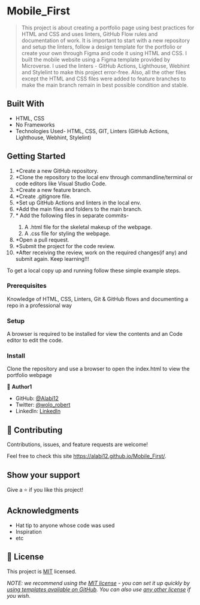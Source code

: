 # Mobile_First

> This project is about creating a portfolio page using best practices for HTML and CSS and uses linters, GitHub Flow rules and documentation of work. It is important to start with a new repository and setup the linters, follow a design template for the portfolio or create your own through Figma and code it using HTML and CSS. I built the mobile website using a Figma template provided by Microverse. I used the linters - GitHub Actions, Lighthouse, Webhint and Stylelint to make this project error-free. Also, all the other files except the HTML and CSS files were added to feature branches to make the main branch remain in best possible condition and stable.

## Built With

- HTML, CSS
- No Frameworks
- Technologies Used- HTML, CSS, GIT, Linters (GitHub Actions, Lighthouse, Webhint, Stylelint)

## Getting Started

<ol>
   <li>*Create a new GitHub repository.</li>
   <li>*Clone the repository to the local env through commandline/terminal or code editors like Visual Studio Code.</li>
   <li>*Create a new feature branch.</li>
   <li>*Create .gitignore file.</li>
   <li>*Set up GitHub Actions and linters in the local env.</li>
   <li>*Add the main files and folders to the main branch.</li>
   <li>* Add the following files in separate commits-</li>
     <ol>
       <li>A .html file for the skeletal makeup of the webpage.</li>
       <li>A .css file for styling the webpage.</li>
     </ol>
   <li>*Open a pull request.</li>
   <li>*Submit the project for the code review.</li>
   <li>*After receiving the review, work on the required changes(if any) and submit again. Keep learning!!!</li>
</ol>

To get a local copy up and running follow these simple example steps.

### Prerequisites

Knowledge of HTML, CSS, Linters, Git & GitHub flows and documenting a repo in a professional way

### Setup

A browser is required to be installed for view the contents and an Code editor to edit the code.

### Install

Clone the repository and use a browser to open the index.html to view the portfolio webpage

👤 **Author1**

- GitHub: [@Alabi12](https://github.com/Alabi12)
- Twitter: [@wolo_robert](https://twitter.com/wolo_robert)
- LinkedIn: [LinkedIn](https://linkedin.com/in/robert-o-alabi-49ba4b184)

## 🤝 Contributing

Contributions, issues, and feature requests are welcome!

Feel free to check this site https://alabi12.github.io/Mobile_First/.

## Show your support

Give a ⭐️ if you like this project!

## Acknowledgments

- Hat tip to anyone whose code was used
- Inspiration
- etc

## 📝 License

This project is [MIT](./LICENSE) licensed.

_NOTE: we recommend using the [MIT license](https://choosealicense.com/licenses/mit/) - you can set it up quickly by [using templates available on GitHub](https://docs.github.com/en/communities/setting-up-your-project-for-healthy-contributions/adding-a-license-to-a-repository). You can also use [any other license](https://choosealicense.com/licenses/) if you wish._
